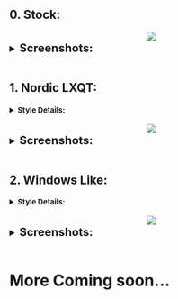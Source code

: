 ## 0. Stock:

<center><img src="https://raw.githubusercontent.com/sabamdarif/termux-desktop/setup-files/images/lxqt/look_0/desktop.png"></center>

<details style ="font-size: larger">
<summary><b style ="font-size: larger">Screenshots: </b></summary>

| Apps                                                                                                        | Start Menu                                                                                                        |
| ----------------------------------------------------------------------------------------------------------- | ----------------------------------------------------------------------------------------------------------------- |
| ![img](https://raw.githubusercontent.com/sabamdarif/termux-desktop/setup-files/images/lxqt/look_0/apps.png) | ![img](https://raw.githubusercontent.com/sabamdarif/termux-desktop/setup-files/images/lxqt/look_0/start-menu.png) |

</details>
<br>

## 1. Nordic LXQT:

<details>
<summary><b style ="font-size: small">Style Details: </summary>
Theme Used:
<br>

- GTK Theme:- [Nordic-darker](https://www.gnome-look.org/p/1267246)
- Openbox Theme:- [Nord-Openbox](https://gitlab.com/the-zero885/nord-openbox-theme)
- Kvantum:- [Nord-Kvantum](https://store.kde.org/p/1533594)

Icon Used:
<br>

- Icons:- [Nordzy](https://store.kde.org/p/1686927)
- Cursor Theme:- [Nordic-cursors](https://www.gnome-look.org/p/1662218/)

</b>
</details>
<br>

<center><img src="https://raw.githubusercontent.com/sabamdarif/termux-desktop/setup-files/images/lxqt/look_1/desktop.png"></center>

<details style ="font-size: larger">
<summary><b style ="font-size: larger">Screenshots: </b></summary>

| Apps                                                                                                        | Start Menu                                                                                                        |
| ----------------------------------------------------------------------------------------------------------- | ----------------------------------------------------------------------------------------------------------------- |
| ![img](https://raw.githubusercontent.com/sabamdarif/termux-desktop/setup-files/images/lxqt/look_1/apps.png) | ![img](https://raw.githubusercontent.com/sabamdarif/termux-desktop/setup-files/images/lxqt/look_1/start-menu.png) |

</details>

<br>

## 2. Windows Like:

<details>
<summary><b style ="font-size: small">Style Details: </summary>
Theme Used:
<br>

- GTK Theme:- [Redstone](https://www.gnome-look.org/p/1013482)
- Openbox Theme:- [Win10](https://www.box-look.org/p/1319225)
- Kvantum:- [Win10OS-kde](https://github.com/yeyushengfan258/Win10OS-kde)

Icon Used:
<br>

- Icons:- [Reversal](https://www.gnome-look.org/p/1340791)
- Cursor Theme:- [Vimix](https://www.gnome-look.org/p/1358330)

</b>
</details>
<br>

<center><img src="https://raw.githubusercontent.com/sabamdarif/termux-desktop/setup-files/images/lxqt/look_2/desktop.png"></center>

<details style ="font-size: larger">
<summary><b style ="font-size: larger">Screenshots: </b></summary>

| Apps                                                                                                        | Start Menu                                                                                                        |
| ----------------------------------------------------------------------------------------------------------- | ----------------------------------------------------------------------------------------------------------------- |
| ![img](https://raw.githubusercontent.com/sabamdarif/termux-desktop/setup-files/images/lxqt/look_2/apps.png) | ![img](https://raw.githubusercontent.com/sabamdarif/termux-desktop/setup-files/images/lxqt/look_2/start-menu.png) |

</details>

<br>

# More Coming soon...
